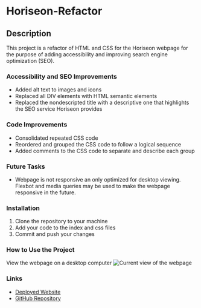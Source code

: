 # Horiseon-Refactor

## Description

This project is a refactor of HTML and CSS for the Horiseon webpage for the purpose of adding accessibility and improving search engine optimization (SEO).

### Accessibility and SEO Improvements

- Added alt text to images and icons
- Replaced all DIV elements with HTML semantic elements
- Replaced the nondescripted title with a descriptive one that highlights the SEO service Horiseon provides

### Code Improvements

- Consolidated repeated CSS code
- Reordered and grouped the CSS code to follow a logical sequence
- Added comments to the CSS code to separate and describe each group

### Future Tasks

- Webpage is not responsive an only optimized for desktop viewing. Flexbot and media queries may be used to make the webpage responsive in the future.

### Installation

1. Clone the repository to your machine
2. Add your code to the index and css files
3. Commit and push your changes

### How to Use the Project

View the webpage on a desktop computer
![Current view of the webpage](/horiseon-refactor/assets/images/horiseon-screenshot.png)

### Links

- [Deployed Website](https://github.com/hwoolford/horiseon-refactor/tree/main)
- [GitHub Repository](https://hwoolford.github.io/horiseon-refactor/)